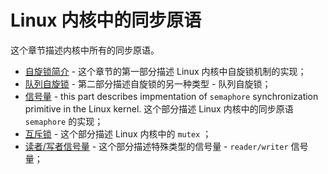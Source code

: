 # Linux 内核中的同步原语

这个章节描述内核中所有的同步原语。

* [自旋锁简介](http://0xax.gitbooks.io/linux-insides/content/SyncPrim/sync-1.html) - 这个章节的第一部分描述 Linux 内核中自旋锁机制的实现；
* [队列自旋锁](https://0xax.gitbooks.io/linux-insides/content/SyncPrim/sync-2.html) - 第二部分描述自旋锁的另一种类型 - 队列自旋锁；
* [信号量](https://0xax.gitbooks.io/linux-insides/content/SyncPrim/sync-3.html) - this part describes impmentation of `semaphore` synchronization primitive in the Linux kernel. 这个部分描述 Linux 内核中的同步原语 `semaphore` 的实现；
* [互斥锁](https://0xax.gitbooks.io/linux-insides/content/SyncPrim/sync-4.html) - 这个部分描述 Linux 内核中的 `mutex` ；
* [读者/写者信号量](https://0xax.gitbooks.io/linux-insides/content/SyncPrim/sync-5.html) - 这个部分描述特殊类型的信号量 - `reader/writer` 信号量；
